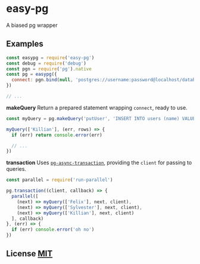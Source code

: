 # easy-pg
A biased pg wrapper


## Examples

``` js
const easypg = require('easy-pg')
const debug = require('debug')
const pgn = require('pg').native
const pg = easypg({
  connect: pgn.bind(null, 'postgres://username:password@localhost/database')
})

// ...
```

**makeQuery**
Return a prepared statement wrapping `connect`, ready to use.

``` js
const myQuery = pg.makeQuery('putUser', 'INSERT INTO users (name) VALUES ($1)')

myQuery(['Killian'], (err, rows) => {
  if (err) return console.error(err)

  // ...
})
```

**transaction**
Uses [`pg-async-transaction`](https://github.com/dcousens/pg-async-transaction),  providing the `client` for passing to queries.

``` js
const parallel = require('run-parallel')

pg.transaction((client, callback) => {
  parallel([
    (next) => myQuery(['Felix'], next, client),
    (next) => myQuery(['Sylvester'], next, client),
    (next) => myQuery(['Killian'], next, client)
  ], callback)
}, (err) => {
  if (err) console.error('oh no')
})
```


## License [MIT](LICENSE)
